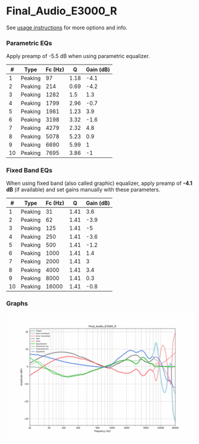 # Final_Audio_E3000_R
See [usage instructions](https://github.com/jaakkopasanen/AutoEq#usage) for more options and info.

### Parametric EQs
Apply preamp of -5.5 dB when using parametric equalizer.

|   # | Type    |   Fc (Hz) |    Q |   Gain (dB) |
|-----|---------|-----------|------|-------------|
|   1 | Peaking |        97 | 1.18 |        -4.1 |
|   2 | Peaking |       214 | 0.69 |        -4.2 |
|   3 | Peaking |      1282 | 1.5  |         1.3 |
|   4 | Peaking |      1799 | 2.96 |        -0.7 |
|   5 | Peaking |      1981 | 1.23 |         3.9 |
|   6 | Peaking |      3198 | 3.32 |        -1.6 |
|   7 | Peaking |      4279 | 2.32 |         4.8 |
|   8 | Peaking |      5078 | 5.23 |         0.9 |
|   9 | Peaking |      6690 | 5.99 |         1   |
|  10 | Peaking |      7695 | 3.86 |        -1   |

### Fixed Band EQs
When using fixed band (also called graphic) equalizer, apply preamp of **-4.1 dB** (if available) and set gains manually with these parameters.

|   # | Type    |   Fc (Hz) |    Q |   Gain (dB) |
|-----|---------|-----------|------|-------------|
|   1 | Peaking |        31 | 1.41 |         3.6 |
|   2 | Peaking |        62 | 1.41 |        -3.9 |
|   3 | Peaking |       125 | 1.41 |        -5   |
|   4 | Peaking |       250 | 1.41 |        -3.6 |
|   5 | Peaking |       500 | 1.41 |        -1.2 |
|   6 | Peaking |      1000 | 1.41 |         1.4 |
|   7 | Peaking |      2000 | 1.41 |         3   |
|   8 | Peaking |      4000 | 1.41 |         3.4 |
|   9 | Peaking |      8000 | 1.41 |         0.3 |
|  10 | Peaking |     16000 | 1.41 |        -0.8 |

### Graphs
![](./Final_Audio_E3000_R.png)
